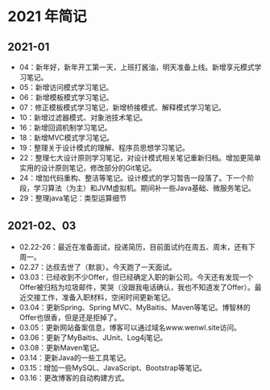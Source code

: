 # 2021 年简记

## 2021-01

* 04：新年好，新年开工第一天，上班打酱油，明天准备上线。新增享元模式学习笔记。
* 05：新增访问模式学习笔记。
* 06：新增模板模式学习笔记。
* 07：修正模板模式学习笔记，新增桥接模式、解释模式学习笔记。
* 10：新增过滤器模式、对象池技术笔记。
* 16：新增回调机制学习笔记。
* 18：新增MVC模式学习笔记。
* 19：整理关于设计模式的理解、程序员思想学习笔记。
* 22：整理七大设计原则学习笔记，对设计模式相关笔记重新归档。增加更简单实用的设计原则笔记，修改部分的Git笔记。
* 24：增加代码重构、整洁等笔记。设计模式的学习暂告一段落了。下一个阶段，学习算法（为主）和JVM虚拟机。期间补一些Java基础、微服务笔记。
* 29：整理java笔记：类型运算细节

## 2021-02、03

* 02.22-26：最近在准备面试，投递简历，目前面试约在周五、周末，还有下周一。
* 02.27：达叔去世了（默哀）。今天跑了一天面试。
* 03.03：已经收到不少Offer，但已经确定入职的新公司。今天还有发现一个Offer被归档为垃圾邮件，笑哭（没跟我电话确认，我也不知道发了Offer）。最近交接工作，准备入职材料，空闲时间更新笔记。
* 03.04：更新Spring、Spring MVC、MyBaitis、Maven等笔记。博智林的Offer也很香，但是还是拒掉了。
* 03.05：更新网站备案信息，博客可以通过域名www.wenwl.site访问。
* 03.06：更新了MyBaitis、JUnit、Log4j笔记。
* 03.08：更新Maven笔记。
* 03.14：更新Java的一些工具笔记。
* 03.15：增加一些MySQL、JavaScript、Bootstrap等笔记。
* 03.16：更改博客的自动构建方式。

